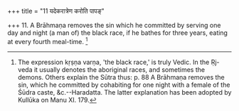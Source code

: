 +++
title = "11 यदेकरात्रेण करोति पापङ्"

+++
11. A Brāhmaṇa removes the sin which he committed by serving one day and night (a man of) the black race, if he bathes for three years, eating at every fourth meal-time. [^6] 


[^6]:  The expression kṛṣṇa varṇa, 'the black race,' is truly Vedic. In the Ṛj-veda it usually denotes the aboriginal races, and sometimes the demons. Others explain the Sūtra thus: p. 88 A Brāhmaṇa removes the sin, which he committed by cohabiting for one night with a female of the Śūdra caste, &c.--Haradatta. The latter explanation has been adopted by Kullūka on Manu XI. 179.
